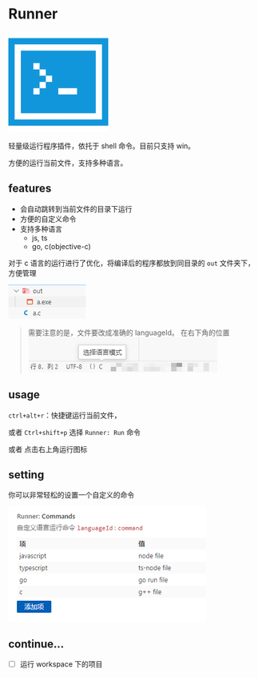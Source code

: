# Runner

![logo](images/terminal.png)

轻量级运行程序插件，依托于 shell 命令。目前只支持 win。

方便的运行当前文件，支持多种语言。

## features

- 会自动跳转到当前文件的目录下运行
- 方便的自定义命令
- 支持多种语言
  - js, ts
  - go, c(objective-c)

对于 c 语言的运行进行了优化，将编译后的程序都放到同目录的 `out` 文件夹下，方便管理

![](images/2023-03-31-23-35-18.png)

> 需要注意的是，文件要改成准确的 languageId。
> 在右下角的位置
> ![](images/2023-03-31-22-40-58.png)

## usage

`ctrl+alt+r`：快捷键运行当前文件，

或者 `Ctrl+shift+p` 选择 `Runner: Run` 命令

或者 点击右上角运行图标

## setting

你可以非常轻松的设置一个自定义的命令

![](images/2023-03-31-23-40-52.png)

## continue...

- [ ] 运行 workspace 下的项目
